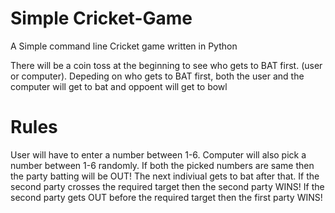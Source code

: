 # Simple Cricket-Game
A Simple command line Cricket game written in Python

There will be a coin toss at the beginning to see who gets to BAT first. (user or computer).
Depeding on who gets to BAT first, both the user and the computer will get to bat and oppoent will get to bowl

# Rules
User will have to enter a number between 1-6. Computer will also pick a number between 1-6 randomly.
If both the picked numbers are same then the party batting will be OUT!
The next indiviual gets to bat after that. 
  If the second party crosses the required target then the second party WINS!
  If the second party gets OUT before the required target then the first party WINS!

